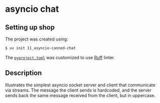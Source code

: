 # asyncio chat

## Setting up shop

The project was created using:

```bash
$ uv init 11_asyncio-canned-chat
```

The [`pyproject.toml`](pyproject.toml) was customized to use [Ruff](https://docs.astral.sh/ruff) linter.

## Description

Illustrates the simplest asyncio socket server and client that communicate via streams. The message the client sends is hardcoded, and the server sends back the same message received from the client, but in uppercase.